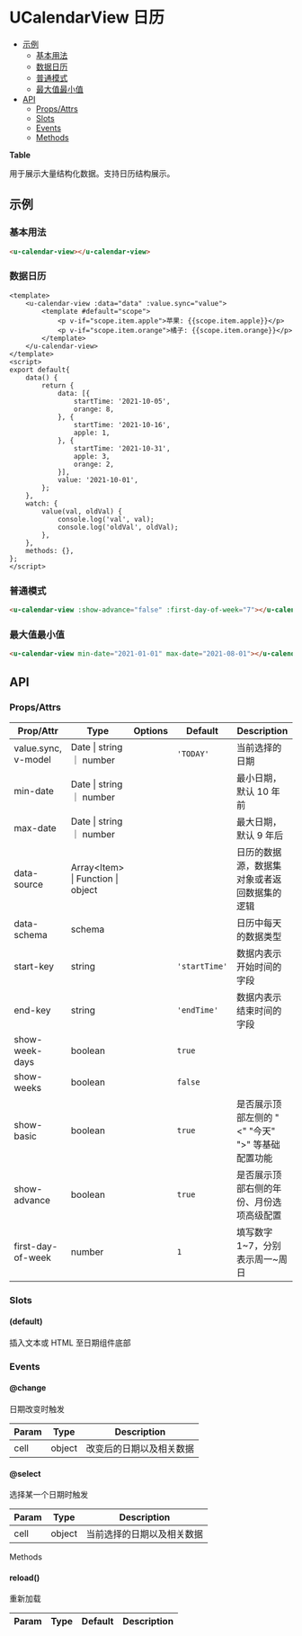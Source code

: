 <!-- 该 README.md 根据 api.yaml 和 docs/*.md 自动生成，为了方便在 GitHub 和 NPM 上查阅。如需修改，请查看源文件 -->

# UCalendarView 日历

- [示例](#示例)
    - [基本用法](#基本用法)
    - [数据日历](#数据日历)
    - [普通模式](#普通模式)
    - [最大值最小值](#最大值最小值)
- [API]()
    - [Props/Attrs](#propsattrs)
    - [Slots](#slots)
    - [Events](#events)
    - [Methods](#methods)

**Table**

用于展示大量结构化数据。支持日历结构展示。

## 示例
### 基本用法

```html
<u-calendar-view></u-calendar-view>
```

### 数据日历

```vue
<template>
    <u-calendar-view :data="data" :value.sync="value">
        <template #default="scope">
            <p v-if="scope.item.apple">苹果: {{scope.item.apple}}</p>
            <p v-if="scope.item.orange">橘子: {{scope.item.orange}}</p>
        </template>
    </u-calendar-view>
</template>
<script>
export default{
    data() {
        return {
            data: [{
                startTime: '2021-10-05',
                orange: 8,
            }, {
                startTime: '2021-10-16',
                apple: 1,
            }, {
                startTime: '2021-10-31',
                apple: 3,
                orange: 2,
            }],
            value: '2021-10-01',
        };
    },
    watch: {
        value(val, oldVal) {
            console.log('val', val);
            console.log('oldVal', oldVal);
        },
    },
    methods: {},
};
</script>
```

### 普通模式

``` html
<u-calendar-view :show-advance="false" :first-day-of-week="7"></u-calendar-view>
```

### 最大值最小值

``` html
<u-calendar-view min-date="2021-01-01" max-date="2021-08-01"></u-calendar-view>
```

## API
### Props/Attrs

| Prop/Attr | Type | Options | Default | Description |
| --------- | ---- | ------- | ------- | ----------- |
| value.sync, v-model | Date \| string ｜ number |  | `'TODAY'` | 当前选择的日期 |
| min-date | Date \| string ｜ number |  |  | 最小日期，默认 10 年前 |
| max-date | Date \| string ｜ number |  |  | 最大日期，默认 9 年后 |
| data-source | Array\<Item\> \| Function \| object |  |  | 日历的数据源，数据集对象或者返回数据集的逻辑 |
| data-schema | schema |  |  | 日历中每天的数据类型 |
| start-key | string |  | `'startTime'` | 数据内表示开始时间的字段 |
| end-key | string |  | `'endTime'` | 数据内表示结束时间的字段 |
| show-week-days | boolean |  | `true` |  |
| show-weeks | boolean |  | `false` |  |
| show-basic | boolean |  | `true` | 是否展示顶部左侧的 "<" "今天" ">" 等基础配置功能 |
| show-advance | boolean |  | `true` | 是否展示顶部右侧的年份、月份选项高级配置 |
| first-day-of-week | number |  | `1` | 填写数字1~7，分别表示周一~周日 |

### Slots

#### (default)

插入文本或 HTML 至日期组件底部

### Events

#### @change

日期改变时触发

| Param | Type | Description |
| ----- | ---- | ----------- |
| cell | object | 改变后的日期以及相关数据 |

#### @select

选择某一个日期时触发

| Param | Type | Description |
| ----- | ---- | ----------- |
| cell | object | 当前选择的日期以及相关数据 |

Methods

#### reload()

重新加载

| Param | Type | Default | Description |
| ----- | ---- | ------- | ----------- |

